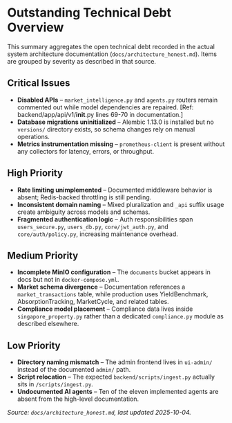 # Outstanding Technical Debt Overview

This summary aggregates the open technical debt recorded in the actual system architecture documentation (`docs/architecture_honest.md`). Items are grouped by severity as described in that source.

## Critical Issues
- **Disabled APIs** – `market_intelligence.py` and `agents.py` routers remain commented out while model dependencies are repaired. [Ref: backend/app/api/v1/__init__.py lines 69-70 in documentation.]
- **Database migrations uninitialized** – Alembic 1.13.0 is installed but no `versions/` directory exists, so schema changes rely on manual operations.
- **Metrics instrumentation missing** – `prometheus-client` is present without any collectors for latency, errors, or throughput.

## High Priority
- **Rate limiting unimplemented** – Documented middleware behavior is absent; Redis-backed throttling is still pending.
- **Inconsistent domain naming** – Mixed pluralization and `_api` suffix usage create ambiguity across models and schemas.
- **Fragmented authentication logic** – Auth responsibilities span `users_secure.py`, `users_db.py`, `core/jwt_auth.py`, and `core/auth/policy.py`, increasing maintenance overhead.

## Medium Priority
- **Incomplete MinIO configuration** – The `documents` bucket appears in docs but not in `docker-compose.yml`.
- **Market schema divergence** – Documentation references a `market_transactions` table, while production uses YieldBenchmark, AbsorptionTracking, MarketCycle, and related tables.
- **Compliance model placement** – Compliance data lives inside `singapore_property.py` rather than a dedicated `compliance.py` module as described elsewhere.

## Low Priority
- **Directory naming mismatch** – The admin frontend lives in `ui-admin/` instead of the documented `admin/` path.
- **Script relocation** – The expected `backend/scripts/ingest.py` actually sits in `/scripts/ingest.py`.
- **Undocumented AI agents** – Ten of the eleven implemented agents are absent from the high-level documentation.

*Source: `docs/architecture_honest.md`, last updated 2025-10-04.*

